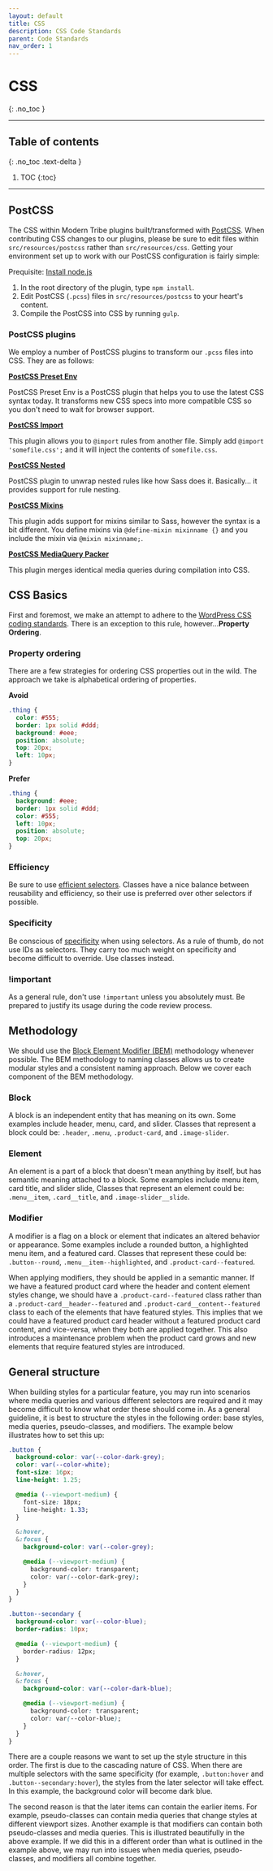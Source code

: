 ```yaml
---
layout: default
title: CSS
description: CSS Code Standards
parent: Code Standards
nav_order: 1
---
```


# CSS
{: .no_toc }

---

## Table of contents
{: .no_toc .text-delta }

1. TOC
{:toc}

---

## PostCSS

The CSS within Modern Tribe plugins built/transformed with [PostCSS](https://github.com/postcss/postcss).
When contributing CSS changes to our plugins, please be sure to edit files within `src/resources/postcss`
rather than `src/resources/css`. Getting your environment set up to work with our PostCSS configuration
is fairly simple:

Prequisite: [Install node.js](https://nodejs.org/)

1. In the root directory of the plugin, type `npm install`.
1. Edit PostCSS (`.pcss`) files in `src/resources/postcss` to your heart's content.
1. Compile the PostCSS into CSS by running `gulp`.

### PostCSS plugins

We employ a number of PostCSS plugins to transform our `.pcss` files into CSS. They are as follows:

**[PostCSS Preset Env](https://preset-env.cssdb.org/)**

PostCSS Preset Env is a PostCSS plugin that helps you to use the latest CSS syntax today. It transforms
new CSS specs into more compatible CSS so you don't need to wait for browser support.

**[PostCSS Import](https://github.com/postcss/postcss-import)**

This plugin allows you to `@import` rules from another file. Simply add `@import 'somefile.css';`
and it will inject the contents of `somefile.css`.

**[PostCSS Nested](https://github.com/postcss/postcss-nested)**

PostCSS plugin to unwrap nested rules like how Sass does it. Basically... it provides support for rule nesting.

**[PostCSS Mixins](https://github.com/postcss/postcss-mixins)**

This plugin adds support for mixins similar to Sass, however the syntax is a bit different. You define mixins
via `@define-mixin mixinname {}` and you include the mixin via `@mixin mixinname;`.

**[PostCSS MediaQuery Packer](https://github.com/hail2u/node-css-mqpacker)**

This plugin merges identical media queries during compilation into CSS.

## CSS Basics

First and foremost, we make an attempt to adhere to the [WordPress CSS coding standards](https://make.wordpress.org/core/handbook/coding-standards/css/).
There is an exception to this rule, however...**Property Ordering**.

### Property ordering

There are a few strategies for ordering CSS properties out in the wild. The approach we take is alphabetical
ordering of properties.

**Avoid**

```css
.thing {
  color: #555;
  border: 1px solid #ddd;
  background: #eee;
  position: absolute;
  top: 20px;
  left: 10px;
}
```

**Prefer**

```css
.thing {
  background: #eee;
  border: 1px solid #ddd;
  color: #555;
  left: 10px;
  position: absolute;
  top: 20px;
}
```

### Efficiency

Be sure to use [efficient selectors](https://csswizardry.com/2011/09/writing-efficient-css-selectors/).
Classes have a nice balance between reusability and efficiency, so their use is preferred over other
selectors if possible.

### Specificity

Be conscious of [specificity](https://developer.mozilla.org/en-US/docs/Web/CSS/Specificity) when using
selectors. As a rule of thumb, do not use IDs as selectors. They carry too much weight on specificity
and become difficult to override. Use classes instead.

### !important

As a general rule, don't use `!important` unless you absolutely must. Be prepared to justify its
usage during the code review process.

## Methodology

We should use the [Block Element Modifier (BEM)](http://getbem.com/) methodology whenever possible.
The BEM methodology to naming classes allows us to create modular styles and a consistent naming
approach. Below we cover each component of the BEM methodology.

### Block

A block is an independent entity that has meaning on its own. Some examples include header,
menu, card, and slider. Classes that represent a block could be: `.header`, `.menu`,
`.product-card`, and `.image-slider`.

### Element

An element is a part of a block that doesn't mean anything by itself, but has semantic meaning attached
to a block. Some examples include menu item, card title, and slider slide, Classes that represent an
element could be: `.menu__item`, `.card__title`, and `.image-slider__slide`.

### Modifier

A modifier is a flag on a block or element that indicates an altered behavior or appearance. Some examples
include a rounded button, a highlighted menu item, and a featured card. Classes that represent these
could be: `.button--round`, `.menu__item--highlighted`, and `.product-card--featured`.

When applying modifiers, they should be applied in a semantic manner. If we have a featured product card
where the header and content element styles change, we should have a `.product-card--featured` class rather
than a `.product-card__header--featured` and `.product-card__content--featured` class to each of the
elements that have featured styles. This implies that we could have a featured product card header without
a featured product card content, and vice-versa, when they both are applied together. This also introduces
a maintenance problem when the product card grows and new elements that require featured styles are introduced.

## General structure

When building styles for a particular feature, you may run into scenarios where media queries and various
different selectors are required and it may become difficult to know what order these should come in. As a
general guideline, it is best to structure the styles in the following order: base styles, media queries,
pseudo-classes, and modifiers. The example below illustrates how to set this up:

```css
.button {
  background-color: var(--color-dark-grey);
  color: var(--color-white);
  font-size: 16px;
  line-height: 1.25;

  @media (--viewport-medium) {
    font-size: 18px;
    line-height: 1.33;
  }

  &:hover,
  &:focus {
    background-color: var(--color-grey);

    @media (--viewport-medium) {
      background-color: transparent;
      color: var(--color-dark-grey);
    }
  }
}

.button--secondary {
  background-color: var(--color-blue);
  border-radius: 10px;

  @media (--viewport-medium) {
    border-radius: 12px;
  }

  &:hover,
  &:focus {
    background-color: var(--color-dark-blue);

    @media (--viewport-medium) {
      background-color: transparent;
      color: var(--color-blue);
    }
  }
}
```

There are a couple reasons we want to set up the style structure in this order. The first is due to the
cascading nature of CSS. When there are multiple selectors with the same specificity (for example,
`.button:hover` and `.button--secondary:hover`), the styles from the later selector will take effect.
In this example, the background color will become dark blue.

The second reason is that the later items can contain the earlier items. For example, pseudo-classes can
contain media queries that change styles at different viewport sizes. Another example is that modifiers
can contain both pseudo-classes and media queries. This is illustrated beautifully in the above example.
If we did this in a different order than what is outlined in the example above, we may run into issues
when media queries, pseudo-classes, and modifiers all combine together.
